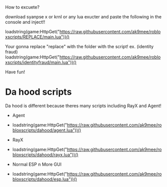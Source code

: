How to excuete? 

download syanpse x or krnl or any lua exucter and paste the following in the console and inject!!

loadstring(game:HttpGet("https://raw.githubusercontent.com/ak9mee/robloxscripts/REPLACE/main.lua"))()

Your gonna replace "replace" with the folder with the script!
ex. (identity fraud) loadstring(game:HttpGet("https://raw.githubusercontent.com/ak9mee/robloxscripts/identityfraud/main.lua"))()

Have fun!

# Da hood scripts

Da hood is different because theres many scripts including RayX and Agent!

- Agent
- loadstring(game:HttpGet("https://raw.githubusercontent.com/ak9mee/robloxscripts/dahood/agent.lua"))()

- RayX
- loadstring(game:HttpGet("https://raw.githubusercontent.com/ak9mee/robloxscripts/dahood/rayx.lua"))()

- Normal ESP n More GUI
- loadstring(game:HttpGet("https://raw.githubusercontent.com/ak9mee/robloxscripts/dahood/esp.lua"))()
